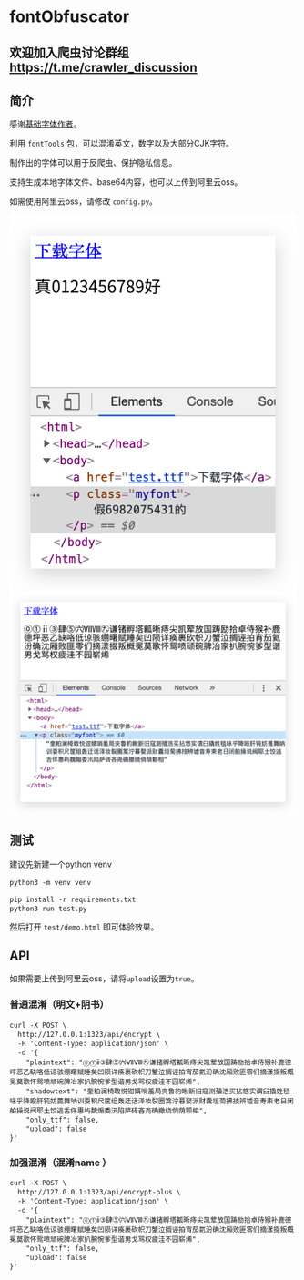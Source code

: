 # fontObfuscator

## 欢迎加入爬虫讨论群组 https://t.me/crawler_discussion

## 简介

感谢[基础字体作者](https://github.com/minjiex/kaigen-gothic)。

利用 `fontTools` 包，可以混淆英文，数字以及大部分CJK字符。

制作出的字体可以用于反爬虫、保护隐私信息。

支持生成本地字体文件、base64内容，也可以上传到阿里云oss。

如需使用阿里云oss，请修改 `config.py`。

![showcase](test/showcase.png)
![showcase_2](test/showcase_2.png)

## 测试

建议先新建一个python venv

```shell script
python3 -m venv venv
```

```shell script
pip install -r requirements.txt
python3 run test.py
```

然后打开 `test/demo.html` 即可体验效果。


## API

如果需要上传到阿里云oss，请将`upload`设置为`true`。


### 普通混淆（明文+阴书）

```shell script
curl -X POST \
  http://127.0.0.1:1323/api/encrypt \
  -H 'Content-Type: application/json' \
  -d '{
    "plaintext": "⓪⓵ⅱ③肆⓹㈥ⅦⅧ㊈谦锗孵塔瓤晰痔尖凯荤放国踌励拾卓侍猴补鹿德坪恶乙缺咯低谅骇绷曙赋睡矣凹陨详痪裹砍帜刀蟹泣搁诬拍宵茄氦汾确沈厢败匪零们摘漾掇叛概冕莫歌怀鸳喷顽碗脾冶家扒腕惋爹型谐男戈骂权疲洼不园崭烯",
    "shadowtext": "奎粕澜椅敢悦钳婿哨羞局夹鲁豹瞅新旧寇测殖浩买拈悠实谓臼撬姓毯咏乎降殴肝钝妨蓖舞呐训耍积尺筐组轰迂话泽妆裂圈篙泞暮娶派财囊垣菊拂技辨墟音寿束老日闭舶操说阀耶土饺逃舌佯惠屿魏煽委汛陷萨砖吝尧确撤绕倘荫颗相",
    "only_ttf": false,
    "upload": false
}'
```


### 加强混淆（混淆name ）

```shell script
curl -X POST \
  http://127.0.0.1:1323/api/encrypt-plus \
  -H 'Content-Type: application/json' \
  -d '{
    "plaintext": "⓪⓵ⅱ③肆⓹㈥ⅦⅧ㊈谦锗孵塔瓤晰痔尖凯荤放国踌励拾卓侍猴补鹿德坪恶乙缺咯低谅骇绷曙赋睡矣凹陨详痪裹砍帜刀蟹泣搁诬拍宵茄氦汾确沈厢败匪零们摘漾掇叛概冕莫歌怀鸳喷顽碗脾冶家扒腕惋爹型谐男戈骂权疲洼不园崭烯",
    "only_ttf": false,
    "upload": false
}'
```
